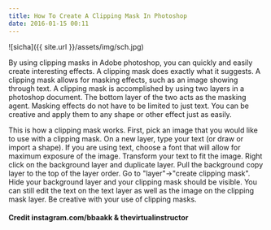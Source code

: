 ```yaml
---
title: How To Create A Clipping Mask In Photoshop
date: 2016-01-15 00:11
---
```


![sicha]({{ site.url }}/assets/img/sch.jpg)

By using clipping masks in Adobe photoshop, you can quickly and easily create interesting effects.  A clipping mask does exactly what it suggests.  A clipping mask allows for masking effects, such as an image showing through text. A clipping mask is accomplished by using two layers in a photoshop document. The bottom layer of the two acts as the masking agent.  Masking effects do not have to be limited to just text.  You can be creative and apply them to any shape or other effect just as easily.

This is how a clipping mask works.  First, pick an image that you would like to use with a clipping mask.  On a new layer, type your text (or draw or import a shape).  If you are using text, choose a font that will allow for maximum exposure of the image. Transform your text to fit the image.  Right click on the background layer and duplicate layer.  Pull the background copy layer to the top of the layer order.  Go to "layer"->"create clipping mask". Hide your background layer and your clipping mask should be visible.  You can still edit the text on the text layer as well as the image on the clipping mask layer.  Be creative with your use of clipping masks.

#### Credit instagram.com/bbaakk & thevirtualinstructor